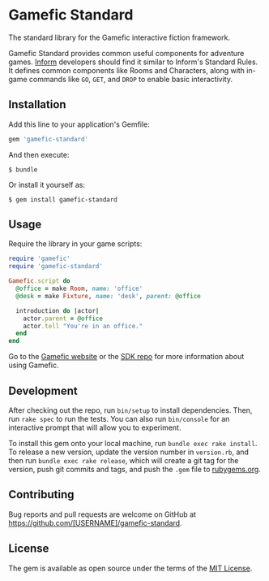 # Gamefic Standard

The standard library for the Gamefic interactive fiction framework.

Gamefic Standard provides common useful components for adventure games. [Inform](http://inform7.com/)
developers should find it similar to Inform's Standard Rules. It defines common
components like Rooms and Characters, along with in-game commands like `GO`,
`GET`, and `DROP` to enable basic interactivity.

## Installation

Add this line to your application's Gemfile:

```ruby
gem 'gamefic-standard'
```

And then execute:

    $ bundle

Or install it yourself as:

    $ gem install gamefic-standard

## Usage

Require the library in your game scripts:

```ruby
require 'gamefic'
require 'gamefic-standard'

Gamefic.script do
  @office = make Room, name: 'office'
  @desk = make Fixture, name: 'desk', parent: @office

  introduction do |actor|
    actor.parent = @office
    actor.tell "You're in an office."
  end
end
```

Go to the [Gamefic website](https://gamefic.com) or the [SDK repo](https://github.com/castwide/gamefic-sdk)
for more information about using Gamefic.

## Development

After checking out the repo, run `bin/setup` to install dependencies. Then, run `rake spec` to run the tests. You can also run `bin/console` for an interactive prompt that will allow you to experiment.

To install this gem onto your local machine, run `bundle exec rake install`. To release a new version, update the version number in `version.rb`, and then run `bundle exec rake release`, which will create a git tag for the version, push git commits and tags, and push the `.gem` file to [rubygems.org](https://rubygems.org).

## Contributing

Bug reports and pull requests are welcome on GitHub at https://github.com/[USERNAME]/gamefic-standard.

## License

The gem is available as open source under the terms of the [MIT License](https://opensource.org/licenses/MIT).
